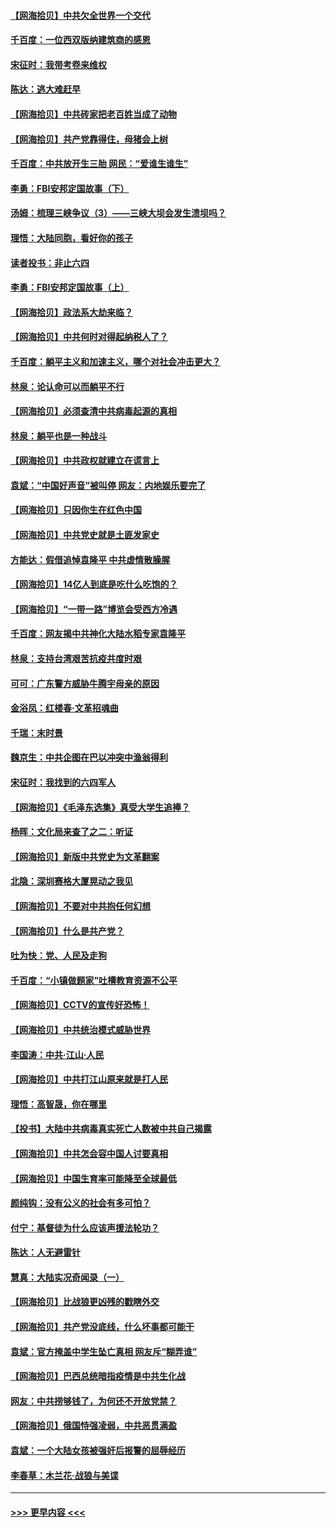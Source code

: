 #### [【网海拾贝】中共欠全世界一个交代](../pages/nsc993/n12998706.md?t=06050251) 
#### [千百度：一位西双版纳建筑商的感恩](../pages/nsc993/n12998487.md?t=06050251) 
#### [宋征时：我带考卷来维权](../pages/nsc993/n12994088.md?t=06050251) 
#### [陈达：逃大难赶早](../pages/nsc993/n12993569.md?t=06050251) 
#### [【网海拾贝】中共砖家把老百姓当成了动物](../pages/nsc993/n12993483.md?t=06050251) 
#### [【网海拾贝】共产党靠得住，母猪会上树](../pages/nsc993/n12990730.md?t=06050251) 
#### [千百度：中共放开生三胎 网民：“爱谁生谁生”](../pages/nsc993/n12990644.md?t=06050251) 
#### [李勇：FBI安邦定国故事（下）](../pages/nsc993/n12987854.md?t=06050251) 
#### [汤姆：梳理三峡争议（3）——三峡大坝会发生溃坝吗？](../pages/nsc993/n12989806.md?t=06050251) 
#### [理悟：大陆同胞，看好你的孩子](../pages/nsc993/n12989778.md?t=06050251) 
#### [读者投书：非止六四](../pages/nsc993/n12989673.md?t=06050251) 
#### [李勇：FBI安邦定国故事（上）](../pages/nsc993/n12987749.md?t=06050251) 
#### [【网海拾贝】政法系大劫来临？](../pages/nsc993/n12987596.md?t=06050251) 
#### [【网海拾贝】中共何时对得起纳税人了？](../pages/nsc993/n12985578.md?t=06050251) 
#### [千百度：躺平主义和加速主义，哪个对社会冲击更大？](../pages/nsc993/n12985512.md?t=06050251) 
#### [林泉：论认命可以而躺平不行](../pages/nsc993/n12985505.md?t=06050251) 
#### [【网海拾贝】必须查清中共病毒起源的真相](../pages/nsc993/n12984276.md?t=06050251) 
#### [林泉：躺平也是一种战斗](../pages/nsc993/n12984194.md?t=06050251) 
#### [【网海拾贝】中共政权就建立在谎言上](../pages/nsc993/n12981880.md?t=06050251) 
#### [袁斌：“中国好声音”被叫停 网友：内地娱乐要完了](../pages/nsc993/n12981826.md?t=06050251) 
#### [【网海拾贝】只因你生在红色中国](../pages/nsc993/n12979096.md?t=06050251) 
#### [【网海拾贝】中共党史就是土匪发家史](../pages/nsc993/n12976478.md?t=06050251) 
#### [方能达：假借追悼袁隆平 中共虚情散臊腥](../pages/nsc993/n12976396.md?t=06050251) 
#### [【网海拾贝】14亿人到底是吃什么吃饱的？](../pages/nsc993/n12974125.md?t=06050251) 
#### [【网海拾贝】“一带一路”博览会受西方冷遇](../pages/nsc993/n12971787.md?t=06050251) 
#### [千百度：网友揭中共神化大陆水稻专家袁隆平](../pages/nsc993/n12971733.md?t=06050251) 
#### [林泉：支持台湾艰苦抗疫共度时艰](../pages/nsc993/n12971350.md?t=06050251) 
#### [可可：广东警方威胁牛腾宇母亲的原因](../pages/nsc993/n12971100.md?t=06050251) 
#### [金浴凤：红楼春·文革招魂曲](../pages/nsc993/n12970354.md?t=06050251) 
#### [千瑞：末时景](../pages/nsc993/n12970337.md?t=06050251) 
#### [魏京生：中共企图在巴以冲突中渔翁得利](../pages/nsc993/n12970286.md?t=06050251) 
#### [宋征时：我找到的六四军人](../pages/nsc993/n12970213.md?t=06050251) 
#### [【网海拾贝】《毛泽东选集》真受大学生追捧？](../pages/nsc993/n12968779.md?t=06050251) 
#### [杨晖：文化局来查了之二：听证](../pages/nsc993/n12966528.md?t=06050251) 
#### [【网海拾贝】新版中共党史为文革翻案](../pages/nsc993/n12967526.md?t=06050251) 
#### [北隐：深圳赛格大厦晃动之我见](../pages/nsc993/n12967393.md?t=06050251) 
#### [【网海拾贝】不要对中共抱任何幻想](../pages/nsc993/n12965222.md?t=06050251) 
#### [【网海拾贝】什么是共产党？](../pages/nsc993/n12962781.md?t=06050251) 
#### [吐为快：党、人民及走狗](../pages/nsc993/n12962747.md?t=06050251) 
#### [千百度：“小镇做题家”吐槽教育资源不公平](../pages/nsc993/n12962705.md?t=06050251) 
#### [【网海拾贝】CCTV的宣传好恐怖！](../pages/nsc993/n12959984.md?t=06050251) 
#### [【网海拾贝】中共统治模式威胁世界](../pages/nsc993/n12957622.md?t=06050251) 
#### [李国涛：中共‧江山‧人民](../pages/nsc993/n12957502.md?t=06050251) 
#### [【网海拾贝】中共打江山原来就是打人民](../pages/nsc993/n12954345.md?t=06050251) 
#### [理悟：高智晟，你在哪里](../pages/nsc993/n12953115.md?t=06050251) 
#### [【投书】大陆中共病毒真实死亡人数被中共自己揭露](../pages/nsc993/n12953050.md?t=06050251) 
#### [【网海拾贝】中共怎会容中国人讨要真相](../pages/nsc993/n12952161.md?t=06050251) 
#### [【网海拾贝】中国生育率可能降至全球最低](../pages/nsc993/n12948793.md?t=06050251) 
#### [颜纯钩：没有公义的社会有多可怕？](../pages/nsc993/n12947626.md?t=06050251) 
#### [付宁：基督徒为什么应该声援法轮功？](../pages/nsc993/n12947233.md?t=06050251) 
#### [陈达：人无避雷针](../pages/nsc993/n12947098.md?t=06050251) 
#### [慧真：大陆实况奇闻录（一）](../pages/nsc993/n12945811.md?t=06050251) 
#### [【网海拾贝】比战狼更凶残的戳瞎外交](../pages/nsc993/n12945717.md?t=06050251) 
#### [【网海拾贝】共产党没底线，什么坏事都可能干](../pages/nsc993/n12942090.md?t=06050251) 
#### [袁斌：官方掩盖中学生坠亡真相 网友斥“糊弄谁”](../pages/nsc993/n12942029.md?t=06050251) 
#### [【网海拾贝】巴西总统暗指疫情是中共生化战](../pages/nsc993/n12938999.md?t=06050251) 
#### [网友：中共捞够钱了，为何还不开放党禁？](../pages/nsc993/n12938952.md?t=06050251) 
#### [【网海拾贝】俄国恃强凌弱，中共恶贯满盈](../pages/nsc993/n12936626.md?t=06050251) 
#### [袁斌：一个大陆女孩被强奸后报警的屈辱经历](../pages/nsc993/n12936547.md?t=06050251) 
#### [李春草：木兰花·战狼与美谍](../pages/nsc993/n12935995.md?t=06050251) 

----
#### [ >>> 更早内容 <<< ](../indexes/nsc993-earlier.md)
